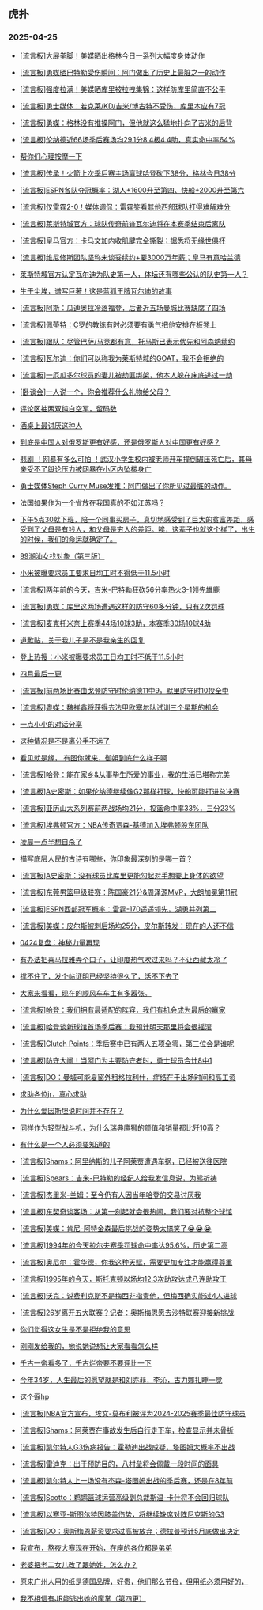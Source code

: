## 虎扑 
### 2025-04-25

+ [[流言板]大展拳脚！美媒晒出格林今日一系列大幅度身体动作](https://bbs.hupu.com/632096580.html)

+ [[流言板]勇媒晒巴特勒受伤瞬间：阿门做出了历史上最脏之一的动作](https://bbs.hupu.com/632097951.html)

+ [[流言板]强度拉满！美媒晒库里被拉拽集锦：这样防库里简直不公平](https://bbs.hupu.com/632098895.html)

+ [[流言板]勇士媒体：若克莱/KD/吉米/博古特不受伤，库里本应有7冠](https://bbs.hupu.com/632097151.html)

+ [[流言板]勇媒：格林没有推搡阿门，但他就这么猛地扑向了吉米的后背](https://bbs.hupu.com/632099206.html)

+ [[流言板]伦纳德近66场季后赛场均29.1分8.4板4.4助，真实命中率64%](https://bbs.hupu.com/632097973.html)

+ [帮你们心理按摩一下](https://bbs.hupu.com/632095151.html)

+ [[流言板]传承！火箭上次季后赛主场赢球哈登砍下38分，格林今日38分](https://bbs.hupu.com/632097052.html)

+ [[流言板]ESPN各队夺冠概率：湖人+1600升至第四、快船+2000升至第六](https://bbs.hupu.com/632099496.html)

+ [[流言板]仅雷霆2-0！媒体调侃：雷霆笑看其他西部球队打得难解难分](https://bbs.hupu.com/632095770.html)

+ [[流言板]莱斯特城官方：球队传奇前锋瓦尔迪将在本赛季结束后离队](https://bbs.hupu.com/632095789.html)

+ [[流言板]皇马官方：卡马文加内收肌腱完全撕裂；据悉将无缘世俱杯](https://bbs.hupu.com/632094701.html)

+ [[流言板]维尼修斯团队坚称未谈妥续约+要3000万年薪；皇马有意哈兰德](https://bbs.hupu.com/632094963.html)

+ [莱斯特城官方认定瓦尔迪为队史第一人，体坛还有哪些公认的队史第一人？](https://bbs.hupu.com/632096279.html)

+ [生于尘埃，谱写巨著！这是蓝狐王牌瓦尔迪的故事](https://bbs.hupu.com/632096946.html)

+ [[流言板]阿斯：瓜迪奥拉冷落福登，后者近五场曼城比赛缺席了四场](https://bbs.hupu.com/632093619.html)

+ [[流言板]佩蒂特：C罗的教练有时必须要有勇气把他安排在板凳上](https://bbs.hupu.com/632090998.html)

+ [[流言板]跟队：尽管巴萨/马竞都有意，托马斯已表示优先和阿森纳续约](https://bbs.hupu.com/632094378.html)

+ [[流言板]瓦尔迪：你们可以称我为莱斯特城的GOAT，我不会拒绝的](https://bbs.hupu.com/632096201.html)

+ [[流言板]一厄瓜多尔球员的妻儿被劫匪绑架，他本人躲在床底逃过一劫](https://bbs.hupu.com/632092866.html)

+ [[卧谈会]一人说一个，你会推荐什么礼物给父母？](https://bbs.hupu.com/632098358.html)

+ [评论区抽两双纯白空军，留码数](https://bbs.hupu.com/632097192.html)

+ [酒桌上最讨厌这种人](https://bbs.hupu.com/632095397.html)

+ [到底是中国人对俄罗斯更有好感，还是俄罗斯人对中国更有好感？](https://bbs.hupu.com/632096778.html)

+ [悲剧 ！网暴有多么可怕 ！武汉小学生校内被老师开车撞倒碾压死亡后，其母亲受不了舆论压力被网暴在小区内坠楼身亡](https://bbs.hupu.com/632096288.html)

+ [勇士媒体Steph Curry Muse发推：阿门做出了你所见过最脏的动作。](https://bbs.hupu.com/632098623.html)

+ [法国如果作为一个省放在我国真的不如江苏吗？](https://bbs.hupu.com/632095233.html)

+ [下午5点30就下班，陪一个同事买房子，真切地感受到了巨大的贫富差距，感受到了父母是有钱人，和父母是穷人的差距。唉，这辈子也就这个样了，出生的时候，我们的命运就确定了。](https://bbs.hupu.com/632096669.html)

+ [99潮汕女找对象（第三版）](https://bbs.hupu.com/632095747.html)

+ [小米被曝要求员工要求日均工时不得低于11.5小时](https://bbs.hupu.com/632096932.html)

+ [[流言板]两年前的今天，吉米-巴特勒狂砍56分率热火3-1领先雄鹿](https://bbs.hupu.com/632100302.html)

+ [[流言板]勇媒：库里这两场遭遇这样的防守60多分钟，只有2次罚球](https://bbs.hupu.com/632097489.html)

+ [[流言板]麦克托米奈上赛季44场10球3助，本赛季30场10球4助](https://bbs.hupu.com/632092516.html)

+ [道歉贴，关于我儿子是不是我亲生的回复](https://bbs.hupu.com/632100232.html)

+ [登上热搜：小米被曝要求员工日均工时不低于11.5小时](https://bbs.hupu.com/632099241.html)

+ [四月最后一更](https://bbs.hupu.com/632099522.html)

+ [[流言板]前两场比赛由戈登防守时伦纳德11中9，默里防守时10投全中](https://bbs.hupu.com/632100187.html)

+ [[流言板]粤媒：魏祥鑫将获得去法甲欧塞尔队试训三个星期的机会](https://bbs.hupu.com/632100128.html)

+ [一点小小的对话分享](https://bbs.hupu.com/632098739.html)

+ [这种情况是不是离分手不远了](https://bbs.hupu.com/632097960.html)

+ [看见就是缘， 有图你就来，御姐到底什么样子啊](https://bbs.hupu.com/632098297.html)

+ [[流言板]哈登：能在家乡&amp;从事毕生所爱的事业，我的生活已堪称完美](https://bbs.hupu.com/632100315.html)

+ [[流言板]A史密斯：如果伦纳德继续像G2那样打球，快船可能打进总决赛](https://bbs.hupu.com/632100384.html)

+ [[流言板]亚历山大系列赛前两战场均21分，投篮命中率33%，三分23%](https://bbs.hupu.com/632097896.html)

+ [[流言板]埃弗顿官方：NBA传奇贾森-基德加入埃弗顿股东团队](https://bbs.hupu.com/632100794.html)

+ [凌晨一点半想自杀了](https://bbs.hupu.com/632100915.html)

+ [描写底层人民的古诗有哪些，你印象最深刻的是哪一首？](https://bbs.hupu.com/632099971.html)

+ [[流言板]A史密斯：没有球员比库里更能勾起对手想要上身体的欲望](https://bbs.hupu.com/632100483.html)

+ [[流言板]东莞男篮甲级联赛：陈国豪21分&amp;周泽源MVP，大朗加冕第11冠](https://bbs.hupu.com/632099487.html)

+ [[流言板]ESPN西部冠军概率：雷霆-170遥遥领先，湖勇并列第二](https://bbs.hupu.com/632100203.html)

+ [[流言板]美媒：皮尔斯被刺后场均25分，皮尔斯转发：现在的人还不信](https://bbs.hupu.com/632098703.html)

+ [0424复盘：神秘力量再现](https://bbs.hupu.com/632099831.html)

+ [有办法把喜马拉雅弄个口子，让印度热气吹过来吗？不让西藏太冷了](https://bbs.hupu.com/632099171.html)

+ [撑不住了，发个帖证明已经坚持很久了，活不下去了](https://bbs.hupu.com/632101032.html)

+ [大家来看看，现在的顺风车车主有多嚣张。](https://bbs.hupu.com/632099634.html)

+ [[流言板]哈登：我们拥有最适配的阵容，我们有机会成为最后的赢家](https://bbs.hupu.com/632100282.html)

+ [[流言板]哈登谈新球馆首场季后赛：我预计明天那里将会很摇滚](https://bbs.hupu.com/632100341.html)

+ [[流言板]Clutch Points：季后赛中已有两人五项全零，第三位会是谁呢](https://bbs.hupu.com/632100702.html)

+ [[流言板]防守大闸！当阿门为主要防守者时，勇士球员合计8中1](https://bbs.hupu.com/632100192.html)

+ [[流言板]DO：曼城可能夏窗外租格拉利什，症结在于出场时间和高工资](https://bbs.hupu.com/632099559.html)

+ [求助各位jr，真心求助](https://bbs.hupu.com/632100606.html)

+ [为什么爱因斯坦说时间并不存在？](https://bbs.hupu.com/632100502.html)

+ [同样作为轻型战斗机，为什么瑞典鹰狮的颜值和销量都比歼10高？](https://bbs.hupu.com/632099868.html)

+ [有什么是一个人必须要知道的](https://bbs.hupu.com/632100583.html)

+ [[流言板]Shams：阿里纳斯的儿子阿莱贾遭遇车祸，已经被送往医院](https://bbs.hupu.com/632101189.html)

+ [[流言板]Spears：吉米-巴特勒的经纪人给我发信息说，为熊祈祷](https://bbs.hupu.com/632101327.html)

+ [[流言板]杰里米-兰姆：至今仍有人因当年哈登的交易讨厌我](https://bbs.hupu.com/632100598.html)

+ [[流言板]东契奇谈客场：从第一刻起就会很热闹，我们要对抗整个球馆](https://bbs.hupu.com/632100668.html)

+ [[流言板]美媒：肯尼-阿特金森最后挑战的姿势太搞笑了😭😭😭](https://bbs.hupu.com/632100536.html)

+ [[流言板]1994年的今天拉尔夫赛季罚球命中率达95.6%，历史第二高](https://bbs.hupu.com/632100712.html)

+ [[流言板]奥尼尔：霍华德，你我这种天赋，需要更加专注才能赢得尊重](https://bbs.hupu.com/632101451.html)

+ [[流言板]1995年的今天，斯托克顿以场均12.3次助攻达成八连助攻王](https://bbs.hupu.com/632100602.html)

+ [[流言板]沃克：说费利克斯不是梅西非指责他，但梅西确实能过4人进球](https://bbs.hupu.com/632097803.html)

+ [[流言板]26岁离开五大联赛？记者：奥斯梅恩愿去沙特联赛迎接新挑战](https://bbs.hupu.com/632098308.html)

+ [你们觉得这女生是不是拒绝我的意思](https://bbs.hupu.com/632100636.html)

+ [刚刚发给我的，她说她说想让大家看看怎么样](https://bbs.hupu.com/632100965.html)

+ [千古一帝看多了，千古烂帝要不要评比一下](https://bbs.hupu.com/632100644.html)

+ [今年34岁，人生最后的愿望就是和刘亦菲，李沁，古力娜扎睡一觉](https://bbs.hupu.com/632101119.html)

+ [这个逼hp](https://bbs.hupu.com/632100906.html)

+ [[流言板]NBA官方宣布，埃文-莫布利被评为2024-2025赛季最佳防守球员](https://bbs.hupu.com/632101733.html)

+ [[流言板]Shams：阿莱贾在事故发生后自行走下车，检查显示并未骨折](https://bbs.hupu.com/632101348.html)

+ [[流言板]凯尔特人G3伤病报告：霍勒迪出战成疑，塔图姆大概率不出战](https://bbs.hupu.com/632101547.html)

+ [[流言板]雷迪克：出于预防目的，八村垒将会佩戴一段时间的面具](https://bbs.hupu.com/632101567.html)

+ [[流言板]凯尔特人上一场没有杰森-塔图姆出战的季后赛，还是在8年前](https://bbs.hupu.com/632101521.html)

+ [[流言板]Scotto：鹈鹕篮球运营高级副总裁斯温-卡什将不会回归球队](https://bbs.hupu.com/632101001.html)

+ [[流言板]以赛亚-斯图尔特因膝盖伤势，将继续缺席对阵尼克斯的G3](https://bbs.hupu.com/632101582.html)

+ [[流言板]DO：奥斯梅恩薪资要求过高被放弃；德拉普预计5月底做出决定](https://bbs.hupu.com/632100102.html)

+ [我宣布，熬夜大赛现在开始，在座的各位都是弟弟](https://bbs.hupu.com/632101259.html)

+ [老婆把老二女儿改了跟她姓，怎么办？](https://bbs.hupu.com/632101531.html)

+ [原来广州人用的纸是德国品牌，好贵，他们那么节俭，但用纸必须用好的，](https://bbs.hupu.com/632100835.html)

+ [我不相信有JR能逃出她的魔掌（第四更）](https://bbs.hupu.com/632101740.html)

